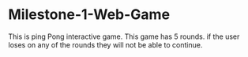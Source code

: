 # Milestone-1-Web-Game
This is ping Pong interactive game. 
This game has 5 rounds. 
if the user loses on any of the rounds they will not be able to continue. 